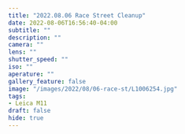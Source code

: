 ```yaml
---
title: "2022.08.06 Race Street Cleanup"
date: 2022-08-06T16:56:40-04:00
subtitle: ""
description: ""
camera: ""
lens: ""
shutter_speed: ""
iso: ""
aperature: ""
gallery_feature: false
image: "/images/2022/08/06-race-st/L1006254.jpg"
tags:
- Leica M11
draft: false
hide: true
---
```


